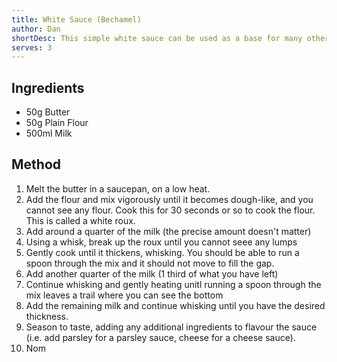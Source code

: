 ```yaml
---
title: White Sauce (Bechamel)
author: Dan
shortDesc: This simple white sauce can be used as a base for many other sauces, such as parsley sauce and cheese sauce, and can also be used as the white sauce in a lasagne. It is considered to be one of the 'mother sauces' of French cooking.
serves: 3
---
```


## Ingredients
- 50g Butter
- 50g Plain Flour
- 500ml Milk

## Method
1. Melt the butter in a saucepan, on a low heat.
2. Add the flour and mix vigorously until it becomes dough-like, and you cannot see any flour. Cook this for 30 seconds or so to cook the flour. This is called a white roux.
3. Add around a quarter of the milk (the precise amount doesn't matter)
4. Using a whisk, break up the roux until you cannot seee any lumps
5. Gently cook until it thickens, whisking. You should be able to run a spoon through the mix and it should not move to fill the gap.
6. Add another quarter of the milk (1 third of what you have left)
7. Continue whisking and gently heating unitl running a spoon through the mix leaves a trail where you can see the bottom
8. Add the remaining milk and continue whisking until you have the desired thickness.
9. Season to taste, adding any additional ingredients to flavour the sauce (i.e. add parsley for a parsley sauce, cheese for a cheese sauce).
10. Nom
